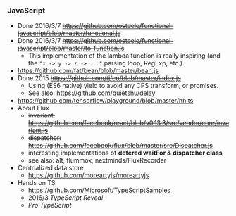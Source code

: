 ### JavaScript

- Done 2016/3/7 ~~https://github.com/osteele/functional-javascript/blob/master/functional.js~~
- Done 2016/3/7 ~~https://github.com/osteele/functional-javascript/blob/master/to-function.js~~
    - This implementation of the lambda function is really inspiring (and the `"x -> y -> z -> ..."` parsing loop, RegExp, etc.).
- https://github.com/fat/bean/blob/master/bean.js
- Done 2015 ~~https://github.com/tj/co/blob/master/index.js~~
    - Using (ES6 native) yield to avoid any CPS transform, or promises.
    - See also: https://github.com/quietshu/delay
- https://github.com/tensorflow/playground/blob/master/nn.ts
- About Flux
    - ~~invariant: https://github.com/facebook/react/blob/v0.13.3/src/vendor/core/invariant.js~~
    - ~~dispatcher: https://github.com/facebook/flux/blob/master/src/Dispatcher.js~~
    - interesting implementations of __defered waitFor & dispatcher class__
    - see also: alt, flummox, nextminds/FluxRecorder
- Centrialized data store
    - https://github.com/moreartyjs/moreartyjs
- Hands on TS
    - https://github.com/Microsoft/TypeScriptSamples
    - 2016/3 ~~_TypeScript Reveal_~~
    - _Pro TypeScript_

